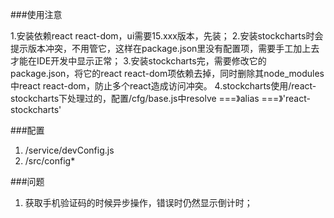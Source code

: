 ###使用注意

 1.安装依赖react react-dom，ui需要15.xxx版本，先装；
 2.安装stockcharts时会提示版本冲突，不用管它，这样在package.json里没有配置项，需要手工加上去才能在IDE开发中显示正常；
 3.安装stockcharts完，需要修改它的package.json，将它的react react-dom项依赖去掉，同时删除其node_modules中react react-dom，防止多个react造成访问冲突。
 4.stockcharts使用/react-stockcharts下处理过的，配置/cfg/base.js中resolve  ===》alias ===》'react-stockcharts'

###配置
 1. /service/devConfig.js
 2. /src/config*


###问题
 1. 获取手机验证码的时候异步操作，错误时仍然显示倒计时；
 
